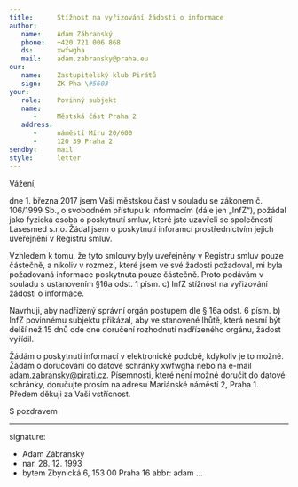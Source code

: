 ```yaml
---
title:      Stížnost na vyřizování žádosti o informace
author:
   name:    Adam Zábranský
   phone:   +420 721 006 868
   ds:      xwfwgha
   mail:    adam.zabransky@praha.eu
our:
   name:    Zastupitelský klub Pirátů
   sign:    ZK Pha \#5603
your:
   role:    Povinný subjekt
   name:    
      -     Městská část Praha 2
   address:
      -     náměstí Míru 20/600 
      -     120 39 Praha 2
sendby:     mail
style:      letter
---
```


Vážení,

dne 1. března 2017 jsem Vaši městskou část v souladu se zákonem č. 106/1999 Sb., o svobodném přístupu k informacím (dále jen „InfZ“), požádal jako fyzická osoba o poskytnutí smluv, které jste uzavřeli se společností Lasesmed s.r.o. Žádal jsem o poskytnutí inforamcí prostřednictvím jejich uveřejnění v Registru smluv. 

Vzhledem k tomu, že tyto smlouvy byly uveřejněny v Registru smluv pouze částečně, a nikoliv v rozmezí, které jsem ve své žádosti požadoval, mi byla požadovaná informace poskytnuta pouze částečně. Proto podávám v souladu s ustanovením §16a odst. 1 písm. c) InfZ stížnost na vyřizování žádosti o informace. 

Navrhuji, aby nadřízený správní orgán postupem dle § 16a odst. 6 písm. b) InfZ povinnému subjektu přikázal, aby ve stanovené lhůtě, která nesmí být delší než 15 dnů ode dne doručení rozhodnutí nadřízeného orgánu, žádost vyřídil.

Žádám o poskytnutí informací v elektronické podobě, kdykoliv je to možné. Žádám o doručování do datové schránky xwfwgha nebo na e-mail adam.zabransky@pirati.cz. Písemnosti, které není možné doručit do datové schránky, doručujte prosím na adresu Mariánské náměstí 2, Praha 1. Předem děkuji za Vaši vstřícnost.

S pozdravem

---
signature:
  - Adam Zábranský
  - nar. 28. 12. 1993
  - bytem Zbynická 6, 153 00 Praha 16
abbr:       adam
...
